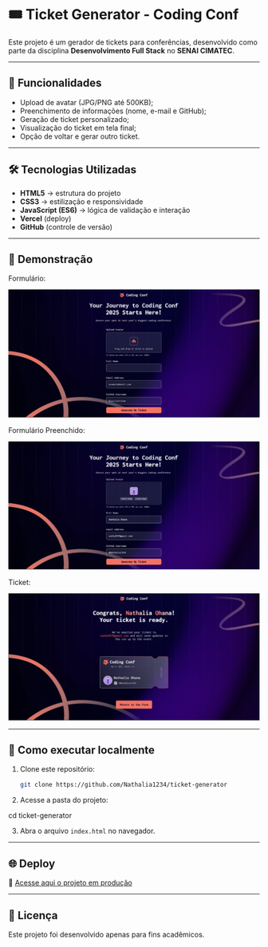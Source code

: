 # 🎟️ Ticket Generator - Coding Conf

Este projeto é um gerador de tickets para conferências, desenvolvido como parte da disciplina **Desenvolvimento Full Stack** no **SENAI CIMATEC**.

---

## 🚀 Funcionalidades

- Upload de avatar (JPG/PNG até 500KB);
- Preenchimento de informações (nome, e-mail e GitHub);
- Geração de ticket personalizado;
- Visualização do ticket em tela final;
- Opção de voltar e gerar outro ticket.

---

## 🛠️ Tecnologias Utilizadas

- **HTML5** → estrutura do projeto
- **CSS3** → estilização e responsividade
- **JavaScript (ES6)** → lógica de validação e interação
- **Vercel** (deploy)
- **GitHub** (controle de versão)

---

## 📸 Demonstração

Formulário:

![alt text](/design/Form_Inicial.png)

Formulário Preenchido:

![alt text](/design/Form_Preenchido.png)

Ticket:

![alt text](/design/Ticket.png)

---

## 📂 Como executar localmente

1. Clone este repositório:

   ```bash
   git clone https://github.com/Nathalia1234/ticket-generator
   ```

2. Acesse a pasta do projeto:

cd ticket-generator

3. Abra o arquivo `index.html` no navegador.

---

## 🌐 Deploy

🔗 [Acesse aqui o projeto em produção](https://www.nathaliaohana.dev)

---

## 📄 Licença

Este projeto foi desenvolvido apenas para fins acadêmicos.
